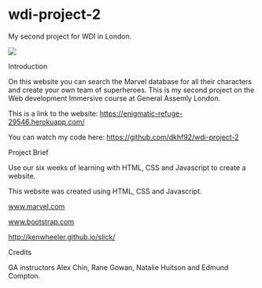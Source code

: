 # wdi-project-2
My second project for WDI in London.


![](/Users/didrikforsberg/Desktop/MarvelHomepage.png)


Introduction


On this website you can search the Marvel database for all their characters and create your own team of superheroes. This is my second project on the Web development Immersive course at General Assemly London.


This is a link to the website: https://enigmatic-refuge-29546.herokuapp.com/


You can watch my code here: https://github.com/dkhf92/wdi-project-2




Project Brief

Use our six weeks of learning with HTML, CSS and Javascript to create a website.


This website was created using HTML, CSS and Javascript.

www.marvel.com


www.bootstrap.com


http://kenwheeler.github.io/slick/


Credits


GA instructors Alex Chin, Rane Gowan, Natalie Huitson and Edmund Compton.
